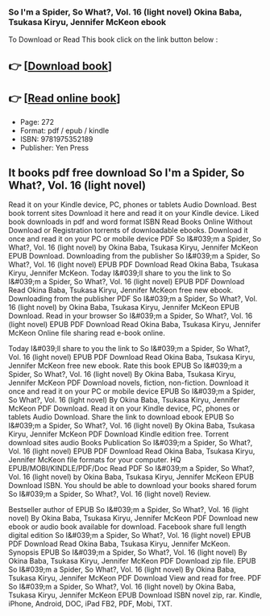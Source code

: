 ### So I'm a Spider, So What?, Vol. 16 (light novel) Okina Baba, Tsukasa Kiryu, Jennifer McKeon ebook

To Download or Read This book click on the link button below :

## 👉  [**[Download book](http://get-pdfs.com/download.php?group=book&from=github.com&id=673276&lnk=1063 "Download book")**]

## 👉  [**[Read online book](http://get-pdfs.com/download.php?group=book&from=github.com&id=673276&lnk=1063 "Read online book")**]


* Page: 272
* Format: pdf / epub / kindle
* ISBN: 9781975352189
* Publisher: Yen Press



## It books pdf free download So I'm a Spider, So What?, Vol. 16 (light novel)


Read it on your Kindle device, PC, phones or tablets Audio Download. Best book torrent sites Download it here and read it on your Kindle device. Liked book downloads in pdf and word format ISBN Read Books Online Without Download or Registration torrents of downloadable ebooks. Download it once and read it on your PC or mobile device PDF So I&amp;#039;m a Spider, So What?, Vol. 16 (light novel) by Okina Baba, Tsukasa Kiryu, Jennifer McKeon EPUB Download. Downloading from the publisher So I&amp;#039;m a Spider, So What?, Vol. 16 (light novel) EPUB PDF Download Read Okina Baba, Tsukasa Kiryu, Jennifer McKeon. Today I&amp;#039;ll share to you the link to So I&amp;#039;m a Spider, So What?, Vol. 16 (light novel) EPUB PDF Download Read Okina Baba, Tsukasa Kiryu, Jennifer McKeon free new ebook. Downloading from the publisher PDF So I&amp;#039;m a Spider, So What?, Vol. 16 (light novel) by Okina Baba, Tsukasa Kiryu, Jennifer McKeon EPUB Download. Read in your browser So I&amp;#039;m a Spider, So What?, Vol. 16 (light novel) EPUB PDF Download Read Okina Baba, Tsukasa Kiryu, Jennifer McKeon Online file sharing read e-book online.

Today I&amp;#039;ll share to you the link to So I&amp;#039;m a Spider, So What?, Vol. 16 (light novel) EPUB PDF Download Read Okina Baba, Tsukasa Kiryu, Jennifer McKeon free new ebook. Rate this book EPUB So I&amp;#039;m a Spider, So What?, Vol. 16 (light novel) By Okina Baba, Tsukasa Kiryu, Jennifer McKeon PDF Download novels, fiction, non-fiction. Download it once and read it on your PC or mobile device EPUB So I&amp;#039;m a Spider, So What?, Vol. 16 (light novel) By Okina Baba, Tsukasa Kiryu, Jennifer McKeon PDF Download. Read it on your Kindle device, PC, phones or tablets Audio Download. Share the link to download ebook EPUB So I&amp;#039;m a Spider, So What?, Vol. 16 (light novel) By Okina Baba, Tsukasa Kiryu, Jennifer McKeon PDF Download Kindle edition free. Torrent download sites audio Books Publication So I&amp;#039;m a Spider, So What?, Vol. 16 (light novel) EPUB PDF Download Read Okina Baba, Tsukasa Kiryu, Jennifer McKeon file formats for your computer. HQ EPUB/MOBI/KINDLE/PDF/Doc Read PDF So I&amp;#039;m a Spider, So What?, Vol. 16 (light novel) by Okina Baba, Tsukasa Kiryu, Jennifer McKeon EPUB Download ISBN. You should be able to download your books shared forum So I&amp;#039;m a Spider, So What?, Vol. 16 (light novel) Review.

Bestseller author of EPUB So I&amp;#039;m a Spider, So What?, Vol. 16 (light novel) By Okina Baba, Tsukasa Kiryu, Jennifer McKeon PDF Download new ebook or audio book available for download. Facebook share full length digital edition So I&amp;#039;m a Spider, So What?, Vol. 16 (light novel) EPUB PDF Download Read Okina Baba, Tsukasa Kiryu, Jennifer McKeon. Synopsis EPUB So I&amp;#039;m a Spider, So What?, Vol. 16 (light novel) By Okina Baba, Tsukasa Kiryu, Jennifer McKeon PDF Download zip file. EPUB So I&amp;#039;m a Spider, So What?, Vol. 16 (light novel) By Okina Baba, Tsukasa Kiryu, Jennifer McKeon PDF Download View and read for free. PDF So I&amp;#039;m a Spider, So What?, Vol. 16 (light novel) by Okina Baba, Tsukasa Kiryu, Jennifer McKeon EPUB Download ISBN novel zip, rar. Kindle, iPhone, Android, DOC, iPad FB2, PDF, Mobi, TXT.






